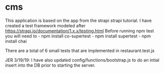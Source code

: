 # cms

This application is based on the app from the strapi strapi tutorial.  I have created a test framework modeled after https://strapi.io/documentation/1.x.x/testing.html 
Before running npm test you will need to
                          - npm install co-supertest 
                          - npm install supertest 
                          - npm install chai

There are a total of 6 small tests that are implemented in restaurant.test.js

JER 3/19/19: I have also updated config/functions/bootstrap.js to do an intial insert into the DB prior to starting the server.

